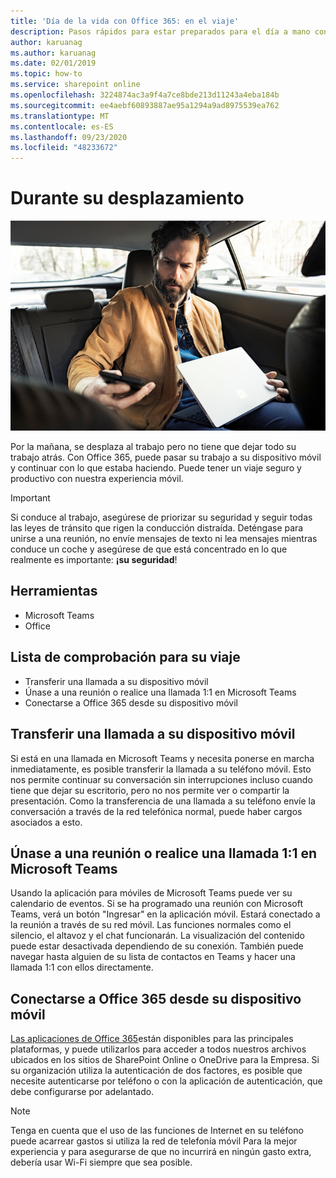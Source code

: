 ```yaml
---
title: 'Día de la vida con Office 365: en el viaje'
description: Pasos rápidos para estar preparados para el día a mano con Office 365
author: karuanag
ms.author: karuanag
ms.date: 02/01/2019
ms.topic: how-to
ms.service: sharepoint online
ms.openlocfilehash: 3224874ac3a9f4a7ce8bde213d11243a4eba184b
ms.sourcegitcommit: ee4aebf60893887ae95a1294a9ad8975539ea762
ms.translationtype: MT
ms.contentlocale: es-ES
ms.lasthandoff: 09/23/2020
ms.locfileid: "48233672"
---
```

# <a name="during-your-commute"></a>Durante su desplazamiento

![Visual de recorrido](media/ditl_commute.png)

Por la mañana, se desplaza al trabajo pero no tiene que dejar todo su trabajo atrás. Con Office 365, puede pasar su trabajo a su dispositivo móvil y continuar con lo que estaba haciendo.  Puede tener un viaje seguro y productivo con nuestra experiencia móvil.  

> [!IMPORTANT]
> Si conduce al trabajo, asegúrese de priorizar su seguridad y seguir todas las leyes de tránsito que rigen la conducción distraída. Deténgase para unirse a una reunión, no envíe mensajes de texto ni lea mensajes mientras conduce un coche y asegúrese de que está concentrado en lo que realmente es importante: **¡su seguridad**!


## <a name="tools"></a>Herramientas
- Microsoft Teams
- Office 

## <a name="checklist-for-your-commute"></a>Lista de comprobación para su viaje
- Transferir una llamada a su dispositivo móvil
- Únase a una reunión o realice una llamada 1:1 en Microsoft Teams
- Conectarse a Office 365 desde su dispositivo móvil
 
## <a name="transfer-a-call-to-your-mobile-device"></a>Transferir una llamada a su dispositivo móvil
Si está en una llamada en Microsoft Teams y necesita ponerse en marcha inmediatamente, es posible transferir la llamada a su teléfono móvil. Esto nos permite continuar su conversación sin interrupciones incluso cuando tiene que dejar su escritorio, pero no nos permite ver o compartir la presentación. Como la transferencia de una llamada a su teléfono envíe la conversación a través de la red telefónica normal, puede haber cargos asociados a esto.

## <a name="join-a-meeting-or-have-a-11-call-in-microsoft-teams"></a>Únase a una reunión o realice una llamada 1:1 en Microsoft Teams
Usando la aplicación para móviles de Microsoft Teams puede ver su calendario de eventos.  Si se ha programado una reunión con Microsoft Teams, verá un botón "Ingresar" en la aplicación móvil. Estará conectado a la reunión a través de su red móvil.  Las funciones normales como el silencio, el altavoz y el chat funcionarán.  La visualización del contenido puede estar desactivada dependiendo de su conexión. También puede navegar hasta alguien de su lista de contactos en Teams y hacer una llamada 1:1 con ellos directamente. 

## <a name="connect-to-office-365-from-your-mobile-device"></a>Conectarse a Office 365 desde su dispositivo móvil
[Las aplicaciones de Office 365](https://support.office.com/article/set-up-office-apps-and-email-on-a-mobile-device-7dabb6cb-0046-40b6-81fe-767e0b1f014f?ui=en-US&rs=en-US&ad=US)están disponibles para las principales plataformas, y puede utilizarlos para acceder a todos nuestros archivos ubicados en los sitios de SharePoint Online o OneDrive para la Empresa. Si su organización utiliza la autenticación de dos factores, es posible que necesite autenticarse por teléfono o con la aplicación de autenticación, que debe configurarse por adelantado.  

> [!NOTE]
> Tenga en cuenta que el uso de las funciones de Internet en su teléfono puede acarrear gastos si utiliza la red de telefonía móvil Para la mejor experiencia y para asegurarse de que no incurrirá en ningún gasto extra, debería usar Wi-Fi siempre que sea posible.